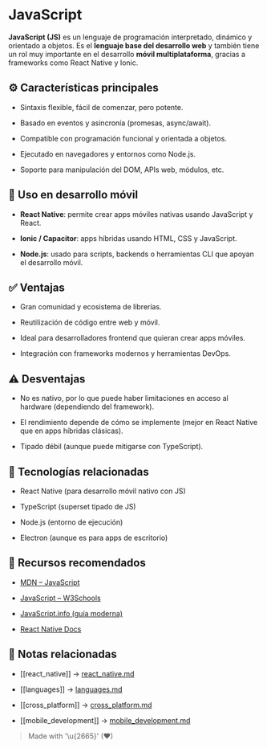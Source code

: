 # JavaScript

**JavaScript (JS)** es un lenguaje de programación interpretado, dinámico y orientado a objetos. Es el **lenguaje base del desarrollo web** y también tiene un rol muy importante en el desarrollo **móvil multiplataforma**, gracias a frameworks como React Native y Ionic.

## ⚙️ Características principales

- Sintaxis flexible, fácil de comenzar, pero potente.  
  
- Basado en eventos y asincronía (promesas, async/await).  
  
- Compatible con programación funcional y orientada a objetos.  
  
- Ejecutado en navegadores y entornos como Node.js.  
  
- Soporte para manipulación del DOM, APIs web, módulos, etc.  

## 📲 Uso en desarrollo móvil

- **React Native**: permite crear apps móviles nativas usando JavaScript y React.  
  
- **Ionic / Capacitor**: apps híbridas usando HTML, CSS y JavaScript.  
  
- **Node.js**: usado para scripts, backends o herramientas CLI que apoyan el desarrollo móvil.  

## ✅ Ventajas

- Gran comunidad y ecosistema de librerías.  
  
- Reutilización de código entre web y móvil.  
  
- Ideal para desarrolladores frontend que quieran crear apps móviles.  
  
- Integración con frameworks modernos y herramientas DevOps.  

## ⚠️ Desventajas

- No es nativo, por lo que puede haber limitaciones en acceso al hardware (dependiendo del framework).  
  
- El rendimiento depende de cómo se implemente (mejor en React Native que en apps híbridas clásicas).  
  
- Tipado débil (aunque puede mitigarse con TypeScript).  

## 🧩 Tecnologías relacionadas

- React Native (para desarrollo móvil nativo con JS)  
  
- TypeScript (superset tipado de JS)  
  
- Node.js (entorno de ejecución)   
  
- Electron (aunque es para apps de escritorio)  

## 🔗 Recursos recomendados

- [MDN – JavaScript](https://developer.mozilla.org/es/docs/Web/JavaScript)  
  
- [JavaScript – W3Schools](https://www.w3schools.com/js/)  
  
- [JavaScript.info (guía moderna)](https://javascript.info/)  
  
- [React Native Docs](https://reactnative.dev/)  

## 🧭 Notas relacionadas

- [[react_native]] → [react_native.md](/frameworks/react_native.md)  

- [[languages]] → [languages.md](/languages/languages.md)  

- [[cross_platform]] → [cross_platform.md](/overview/cross_platform.md)  

- [[mobile_development]] → [mobile_development.md](/overview/mobile_development.md)  

> Made with '\u{2665}' (♥)
